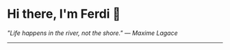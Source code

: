<h1>Hi there, I'm Ferdi 👋</h1>

<p><em>
  "Life happens in the river, not the shore." — Maxime Lagace
</em></p>

---
